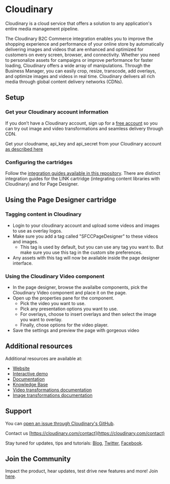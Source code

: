 Cloudinary
==========

Cloudinary is a cloud service that offers a solution to any application's entire media management pipeline. 

The Cloudinary B2C Commerce integration enables you to improve the shopping experience and performance of your online store by automatically delivering images and videos that are enhanced and optimized for customers on every screen, browser, and connectivity. Whether you need to personalize assets for campaigns or improve performance for faster loading, Cloudinary offers a wide array of manipulations. Through the Business Manager, you can easily crop, resize, transcode, add overlays, and optimize images and videos in real time. Cloudinary delivers all rich media through global content delivery networks (CDNs).

## Setup ######################################################################

### Get your Cloudinary account information 

If you don’t have a Cloudinary account, sign up for a [free account](https://cloudinary.com/users/register/free) so you can try out image and video transformations and seamless delivery through CDN.

Get your cloudname, api_key and api_secret from your Cloudinary account [as described here](https://cloudinary.com/documentation/solution_overview#access_identifiers) 

### Configuring the cartridges

Follow the [integration guides available in this repository](documentation). There are distinct integration guides for the LINK cartridge (integrating content libraries with Cloudinary) and for Page Designer. 

## Using the Page Designer cartridge ######################################################################

### Tagging content in Cloudinary
* Login to your cloudinary account and upload some videos and images to use as overlay logos.
* Make sure you add a tag called "SFCCPageDesigner" to these videos and images.  
  - This tag is used by default, but you can use any tag you want to.  But make sure you use this tag in the custom site preferences. 
* Any assets with this tag will now be available inside the page designer interface.

### Using the Cloudinary Video component
* In the page designer, browse the availalbe components, pick the Cloudinary Video component and place it on the page. 
* Open up the properties pane for the component.  
  - Pick the video you want to use.
  - Pick any presentation options you want to use.
  - For overlays, choose to insert overlays and then select the image you want to overlay.
  - Finally, chose options for the video player.
* Save the settings and preview the page with gorgeous video


## Additional resources ##########################################################

Additional resources are available at:

* [Website](https://cloudinary.com)
* [Interactive demo](https://demo.cloudinary.com/default)
* [Documentation](https://cloudinary.com/documentation)
* [Knowledge Base](https://support.cloudinary.com/hc/en-us)
* [Video transformations documentation](https://cloudinary.com/documentation/video_manipulation_and_delivery)
* [Image transformations documentation](https://cloudinary.com/documentation/image_transformations)

## Support

You can [open an issue through Cloudinary's GitHub](https://github.com/cloudinary/cloudinary_sfcc_pagedesigner/issues).

Contact us [https://cloudinary.com/contact](https://cloudinary.com/contact)

Stay tuned for updates, tips and tutorials: [Blog](https://cloudinary.com/blog), [Twitter](https://twitter.com/cloudinary), [Facebook](https://www.facebook.com/Cloudinary).

## Join the Community ##########################################################

Impact the product, hear updates, test drive new features and more! Join [here](https://www.facebook.com/groups/CloudinaryCommunity).
